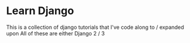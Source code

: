 # Learn Django

This is a collection of django tutorials that I've code along to / expanded upon
All of these are either Django 2 / 3
